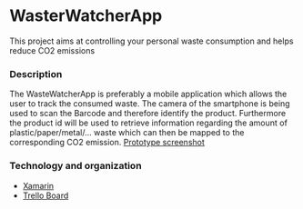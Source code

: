 # WasterWatcherApp
This project aims at controlling your personal waste consumption and helps reduce CO2 emissions

### Description
The WasteWatcherApp is preferably a mobile application which allows the user to track the consumed waste.
The camera of the smartphone is being used to scan the Barcode and therefore identify the product.
Furthermore the product id will be used to retrieve information regarding the amount of plastic/paper/metal/... waste
which can then be mapped to the corresponding CO2 emission.
<a href="https://prnt.sc/11dt8yk">Prototype screenshot</a>

### Technology and organization
* <a href="https://dotnet.microsoft.com/apps/xamarin">Xamarin</a>
* <a href="https://trello.com/b/fEUztwW5/waste-watcher">Trello Board</a>
